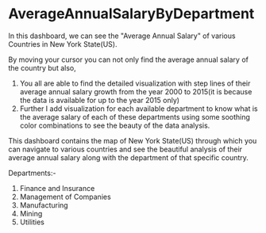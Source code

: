 # AverageAnnualSalaryByDepartment
In this dashboard, we can see the "Average Annual Salary" of various Countries in New York State(US).

By moving your cursor you can not only find the average annual salary of the country but also,
1. You all are able to find the detailed visualization with step lines of their average annual salary growth from the year 2000 to 2015(it is because the data is available for up to the year 2015 only)
2. Further I add visualization for each available department to know what is the average salary of each of these departments using some soothing color combinations to see the beauty of the data analysis.

This dashboard contains the map of New York State(US) through which you can navigate to various countries and see the beautiful analysis of their average annual salary along with the department of that specific country.

Departments:-
1. Finance and Insurance
2. Management of Companies
3. Manufacturing
4. Mining
5. Utilities
